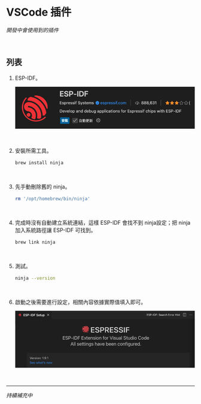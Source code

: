 # VSCode 插件

_開發中會使用到的插件_

<br>

## 列表

1. ESP-IDF。

    ![](images/img_06.png)

<br>

2. 安裝所需工具。

    ```bash
    brew install ninja
    ```

<br>

3. 先手動刪除舊的 ninja。

    ```bash
    rm '/opt/homebrew/bin/ninja'
    ```

<br>

4. 完成時沒有自動建立系統連結，這樣 ESP-IDF 會找不到 ninja設定；把 ninja 加入系統路徑讓 ESP-IDF 可找到。

    ```bash
    brew link ninja
    ```

<br>

5. 測試。

    ```bash
    ninja --version
    ```

<br>

6. 啟動之後需要進行設定，相關內容依據實際值填入即可。

    ![](images/img_11.png)

<br>

___

_持續補充中_